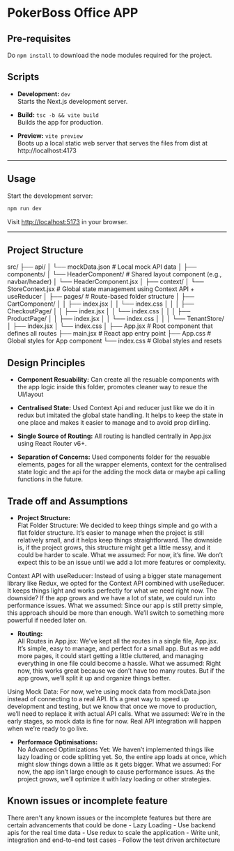 # PokerBoss Office APP

## Pre-requisites 
  Do `npm install` to download the node modules required for the project.

## Scripts

- **Development:** `dev`  
  Starts the Next.js development server.

- **Build:** `tsc -b && vite build`  
  Builds the app for production.

- **Preview:** `vite preview`  
  Boots up a local static web server that serves the files from dist at http://localhost:4173 

---

## Usage

Start the development server:

```bash
npm run dev
```

Visit [http://localhost:5173](http://localhost:5173) in your browser.

---


## Project Structure


src/
├── api/
│   └── mockData.json            # Local mock API data
│
├── components/
│   └── HeaderComponent/         # Shared layout component (e.g., navbar/header)
│       └── HeaderComponent.jsx
│
├── context/
│   └── StoreContext.jsx         # Global state management using Context API + useReducer
│
├── pages/                       # Route-based folder structure
│   ├── CartComponent/
│   │   ├── index.jsx
│   │   └── index.css
│   │
│   ├── CheckoutPage/
│   │   ├── index.jsx
│   │   └── index.css
│   │
│   ├── ProductPage/
│   │   ├── index.jsx
│   │   └── index.css
│   │
│   └── TenantStore/
│       ├── index.jsx
│       └── index.css
│
├── App.jsx                      # Root component that defines all routes
├── main.jsx                     # React app entry point
├── App.css                      # Global styles for App component
└── index.css                    # Global styles and resets


## Design Principles 

- **Component Resuability:** 
  Can create all the resuable components with the app logic inside this folder, promotes cleaner way to resue the UI/layout

- **Centralised State:** 
   Used Context Api and reducer just like we do it in redux but imitated the global state handling. It helps to keep the state in one place and makes it easier to manage and to avoid prop dirlling.

- **Single Source of Routing:** 
   All routing is handled centrally in App.jsx using React Router v6+.

- **Separation of Concerns:** 
   Used components folder for the resuable elements, pages for all the wrapper elements, context for the centralised state logic and the api for the adding the mock data or maybe api calling functions in the future.


## Trade off and Assumptions

- **Project Structure:**  
Flat Folder Structure:
We decided to keep things simple and go with a flat folder structure. It’s easier to manage when the project is still relatively small, and it helps keep things straightforward. The downside is, if the project grows, this structure might get a little messy, and it could be harder to scale.
What we assumed: For now, it’s fine. We don’t expect this to be an issue until we add a lot more features or complexity.

Context API with useReducer:
Instead of using a bigger state management library like Redux, we opted for the Context API combined with useReducer. It keeps things light and works perfectly for what we need right now. The downside? If the app grows and we have a lot of state, we could run into performance issues.
What we assumed: Since our app is still pretty simple, this approach should be more than enough. We’ll switch to something more powerful if needed later on.

- **Routing:**  
All Routes in App.jsx:
We’ve kept all the routes in a single file, App.jsx. It’s simple, easy to manage, and perfect for a small app. But as we add more pages, it could start getting a little cluttered, and managing everything in one file could become a hassle.
What we assumed: Right now, this works great because we don’t have too many routes. But if the app grows, we’ll split it up and organize things better.

Using Mock Data:
For now, we’re using mock data from mockData.json instead of connecting to a real API. It’s a great way to speed up development and testing, but we know that once we move to production, we’ll need to replace it with actual API calls.
What we assumed: We’re in the early stages, so mock data is fine for now. Real API integration will happen when we’re ready to go live.

- **Performace Optimisations:**  
No Advanced Optimizations Yet:
We haven’t implemented things like lazy loading or code splitting yet. So, the entire app loads at once, which might slow things down a little as it gets bigger.
What we assumed: For now, the app isn’t large enough to cause performance issues. As the project grows, we’ll optimize it with lazy loading or other strategies.

## Known issues or incomplete feature
There aren't any known issues or the incomplete features but there are certain advancements that could be done 
    - Lazy Loading
    - Use backend apis for the real time data 
    - Use redux to scale the application 
    - Write unit, integration and end-to-end test cases
    - Follow the test driven architecture
